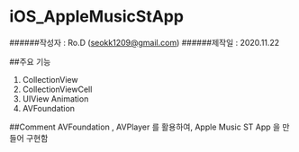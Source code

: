 # iOS_AppleMusicStApp

######작성자 : Ro.D (seokk1209@gmail.com)
######제작일 : 2020.11.22

##주요 기능
1. CollectionView
2. CollectionViewCell
3. UIView Animation
4. AVFoundation

##Comment
AVFoundation , AVPlayer 를 활용하여, Apple Music ST App 을 만들어 구현함
